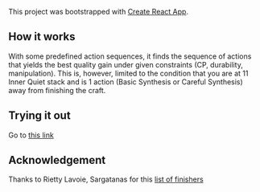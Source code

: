 This project was bootstrapped with [Create React App](https://github.com/facebook/create-react-app).

## How it works
With some predefined action sequences, it finds the sequence of actions that yields the best quality gain under given constraints (CP, durability, manipulation).
This is, however, limited to the condition that you are at 11 Inner Quiet stack and is 1 action (Basic Synthesis or Careful Synthesis) away from finishing the craft.

## Trying it out
Go to [this link](https://freehaha.github.io/xiv-craft-solver/)

## Acknowledgement
Thanks to Rietty Lavoie, Sargatanas for this [list of finishers](https://docs.google.com/spreadsheets/d/13B3fLy-nONzJMrkpd_3qbnIyAX84NLzI/edit#gid=1135637474)
